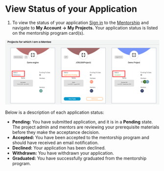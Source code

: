 # View Status of your Application

1. To view the status of your application [Sign in](../../../sso/sign-in/) to the [Mentorship](https://people.dev.platform.linuxfoundation.org/) and navigate to **My Account -&gt;** **My Projects.** Your application status is listed on the mentorship program card\(s\). 

![application status for mentee](../../../.gitbook/assets/application-status.png)

Below is a description of each application status:

* **Pending:** You have submitted application, and it is in a **Pending** state. The project admin and mentors are reviewing your prerequisite materials before they make the acceptance decision. 
* **Accepted:** You have been accepted to the mentorship program and should have received an email notification.
* **Declined:** Your application has been declined.
* **Withdrawn:** You have withdrawn your application.
* **Graduated:** You have successfully graduated from the mentorship program.

